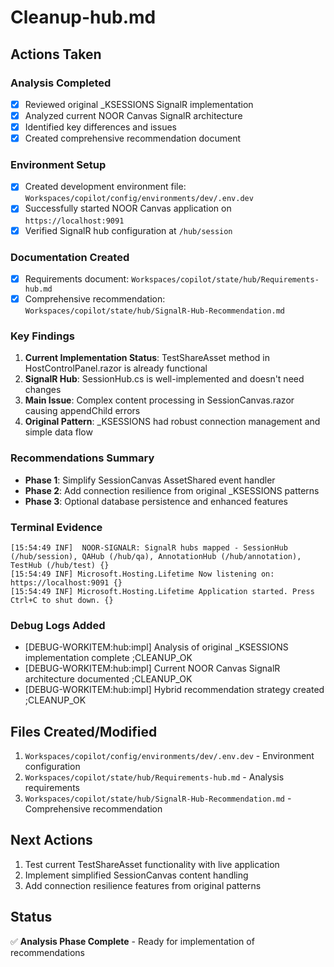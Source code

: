 # Cleanup-hub.md

## Actions Taken

### Analysis Completed
- [x] Reviewed original _KSESSIONS SignalR implementation
- [x] Analyzed current NOOR Canvas SignalR architecture  
- [x] Identified key differences and issues
- [x] Created comprehensive recommendation document

### Environment Setup
- [x] Created development environment file: `Workspaces/copilot/config/environments/dev/.env.dev`
- [x] Successfully started NOOR Canvas application on `https://localhost:9091`
- [x] Verified SignalR hub configuration at `/hub/session`

### Documentation Created
- [x] Requirements document: `Workspaces/copilot/state/hub/Requirements-hub.md`
- [x] Comprehensive recommendation: `Workspaces/copilot/state/hub/SignalR-Hub-Recommendation.md`

### Key Findings
1. **Current Implementation Status**: TestShareAsset method in HostControlPanel.razor is already functional
2. **SignalR Hub**: SessionHub.cs is well-implemented and doesn't need changes
3. **Main Issue**: Complex content processing in SessionCanvas.razor causing appendChild errors
4. **Original Pattern**: _KSESSIONS had robust connection management and simple data flow

### Recommendations Summary
- **Phase 1**: Simplify SessionCanvas AssetShared event handler
- **Phase 2**: Add connection resilience from original _KSESSIONS patterns  
- **Phase 3**: Optional database persistence and enhanced features

### Terminal Evidence
```
[15:54:49 INF]  NOOR-SIGNALR: SignalR hubs mapped - SessionHub (/hub/session), QAHub (/hub/qa), AnnotationHub (/hub/annotation), TestHub (/hub/test) {}
[15:54:49 INF] Microsoft.Hosting.Lifetime Now listening on: https://localhost:9091 {}
[15:54:49 INF] Microsoft.Hosting.Lifetime Application started. Press Ctrl+C to shut down. {}
```

### Debug Logs Added
- [DEBUG-WORKITEM:hub:impl] Analysis of original _KSESSIONS implementation complete ;CLEANUP_OK
- [DEBUG-WORKITEM:hub:impl] Current NOOR Canvas SignalR architecture documented ;CLEANUP_OK  
- [DEBUG-WORKITEM:hub:impl] Hybrid recommendation strategy created ;CLEANUP_OK

## Files Created/Modified
1. `Workspaces/copilot/config/environments/dev/.env.dev` - Environment configuration
2. `Workspaces/copilot/state/hub/Requirements-hub.md` - Analysis requirements
3. `Workspaces/copilot/state/hub/SignalR-Hub-Recommendation.md` - Comprehensive recommendation

## Next Actions
1. Test current TestShareAsset functionality with live application
2. Implement simplified SessionCanvas content handling
3. Add connection resilience features from original patterns

## Status
✅ **Analysis Phase Complete** - Ready for implementation of recommendations